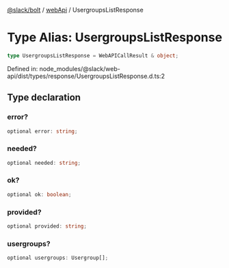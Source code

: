 [@slack/bolt](../../../../index.md) / [webApi](../index.md) / UsergroupsListResponse

# Type Alias: UsergroupsListResponse

```ts
type UsergroupsListResponse = WebAPICallResult & object;
```

Defined in: node\_modules/@slack/web-api/dist/types/response/UsergroupsListResponse.d.ts:2

## Type declaration

### error?

```ts
optional error: string;
```

### needed?

```ts
optional needed: string;
```

### ok?

```ts
optional ok: boolean;
```

### provided?

```ts
optional provided: string;
```

### usergroups?

```ts
optional usergroups: Usergroup[];
```
